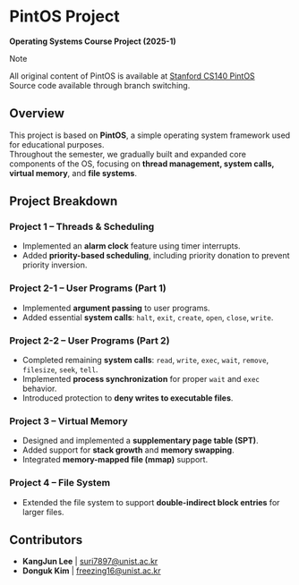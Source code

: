 # PintOS Project 

**Operating Systems Course Project (2025-1)**  
>[!NOTE]
> All original content of PintOS is available at [Stanford CS140 PintOS](http://www.stanford.edu/class/cs140/projects/pintos)  
> Source code available through branch switching.  


Overview
---
This project is based on **PintOS**, a simple operating system framework used for educational purposes.  
Throughout the semester, we gradually built and expanded core components of the OS, focusing on **thread management, system calls, virtual memory**, and **file systems**.


Project Breakdown
---

### Project 1 – **Threads & Scheduling**
- Implemented an **alarm clock** feature using timer interrupts.
- Added **priority-based scheduling**, including priority donation to prevent priority inversion.

### Project 2-1 – **User Programs (Part 1)**
- Implemented **argument passing** to user programs.
- Added essential **system calls**: `halt`, `exit`, `create`, `open`, `close`, `write`.

### Project 2-2 – **User Programs (Part 2)**
- Completed remaining **system calls**: `read`, `write`, `exec`, `wait`, `remove`, `filesize`, `seek`, `tell`.
- Implemented **process synchronization** for proper `wait` and `exec` behavior.
- Introduced protection to **deny writes to executable files**.

### Project 3 – **Virtual Memory**
- Designed and implemented a **supplementary page table (SPT)**.
- Added support for **stack growth** and **memory swapping**.
- Integrated **memory-mapped file (mmap)** support.

### Project 4 – **File System**
- Extended the file system to support **double-indirect block entries** for larger files.


## Contributors
- **KangJun Lee** | [suri7897@unist.ac.kr](mailto:suri7897@unist.ac.kr)  
- **Donguk Kim** | [freezing16@unist.ac.kr](mailto:freezing16@unist.ac.kr)
